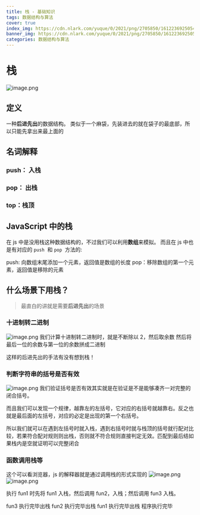 ```yaml
---
title: 栈 - 基础知识
tags: 数据结构与算法
cover: true
index_img: https://cdn.nlark.com/yuque/0/2021/png/2705850/1612236925054-f7e99dfb-004a-4be1-aee6-aacfbdabd331.png#align=left&display=inline&height=314&margin=%5Bobject%20Object%5D&name=image.png&originHeight=314&originWidth=342&size=23754&status=done&style=none&width=342
banner_img: https://cdn.nlark.com/yuque/0/2021/png/2705850/1612236925054-f7e99dfb-004a-4be1-aee6-aacfbdabd331.png#align=left&display=inline&height=314&margin=%5Bobject%20Object%5D&name=image.png&originHeight=314&originWidth=342&size=23754&status=done&style=none&width=342
categories: 数据结构与算法
---
```


# 栈

![image.png](https://cdn.nlark.com/yuque/0/2021/png/2705850/1612236925054-f7e99dfb-004a-4be1-aee6-aacfbdabd331.png#align=left&display=inline&height=314&margin=%5Bobject%20Object%5D&name=image.png&originHeight=314&originWidth=342&size=23754&status=done&style=none&width=342)

## 定义

一种**后进先出**的数据结构。 类似于一个麻袋，先装进去的就在袋子的最底部，所以只能先拿出来最上面的

## 名词解释

### push： 入栈

### pop： 出栈

### top：栈顶

## JavaScript 中的栈

在 js 中是没用栈这种数据结构的，不过我们可以利用**数组**来模拟。
而且在 js 中也是有对应的 `push`  和 `pop`  方法的:

push: 向数组末尾添加一个元素，返回值是数组的长度
pop：移除数组的第一个元素，返回值是移除的元素

## 什么场景下用栈？

> 最直白的讲就是需要**后进先出**的场景

### 十进制转二进制

![image.png](https://cdn.nlark.com/yuque/0/2021/png/2705850/1612245130432-6b1613e8-13ae-4f96-a691-47f68394f3bb.png#align=left&display=inline&height=259&margin=%5Bobject%20Object%5D&name=image.png&originHeight=259&originWidth=379&size=80976&status=done&style=none&width=379)
我们计算十进制转二进制时，就是不断除以 2，然后取余数
然后将最后一位的余数与第一位的余数拼成二进制

这样的后进先出的手法有没有想到栈！

### 判断字符串的括号是否有效

![image.png](https://cdn.nlark.com/yuque/0/2021/png/2705850/1612245247309-b9ef1209-3935-4573-acd5-3b11b1e44384.png#align=left&display=inline&height=228&margin=%5Bobject%20Object%5D&name=image.png&originHeight=228&originWidth=275&size=30754&status=done&style=none&width=275)
我们验证括号是否有效其实就是在验证是不是能够凑齐一对完整的闭合括号。

而且我们可以发现一个规律，越靠左的左括号，它对应的右括号就越靠右。反之也就是最后面的左括号，对应的必定是出现的第一个右括号。

所以我们就可以在遇到左括号时就入栈，遇到右括号时就与栈顶的括号就行配对比较，若果符合配对规则则出栈，否则就不符合规则直接判定无效。匹配到最后结如果栈内是空就证明可以完整闭合

### 函数调用栈等

这个可以看浏览器，js 的解释器就是通过调用栈的形式实现的
![image.png](https://cdn.nlark.com/yuque/0/2021/png/2705850/1612249568954-7f2f8a5c-6c50-4eb5-bb44-c98e9dd0490b.png#align=left&display=inline&height=290&margin=%5Bobject%20Object%5D&name=image.png&originHeight=290&originWidth=305&size=43181&status=done&style=none&width=305)![image.png](https://cdn.nlark.com/yuque/0/2021/png/2705850/1612249579751-d03a29ca-0a7a-4a44-896b-2bb23a79b6ed.png#align=left&display=inline&height=130&margin=%5Bobject%20Object%5D&name=image.png&originHeight=182&originWidth=470&size=38332&status=done&style=none&width=335)

执行 fun1 时先将 fun1 入栈，然后调用 fun2，入栈；然后调用 fun3 入栈。

fun3 执行完毕出栈
fun2 执行完毕出栈
fun1 执行完毕出栈
程序执行完毕
